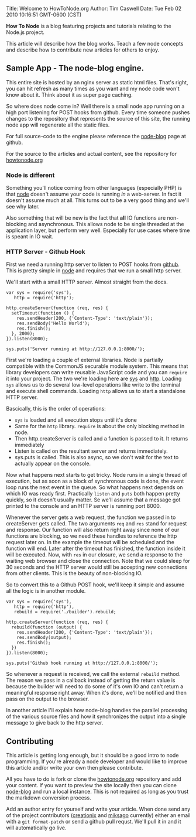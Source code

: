Title: Welcome to HowToNode.org
Author: Tim Caswell
Date: Tue Feb 02 2010 10:16:51 GMT-0600 (CST)

**How To Node** is a blog featuring projects and tutorials relating to the Node.js project.

This article will describe how the blog works.  Teach a few node concepts and describe how to contribute new articles for others to enjoy.

## Sample App - The node-blog engine. ##

This entire site is hosted by an nginx server as static html files.  That's right, you can hit refresh as many times as you want and my node code won't know about it.  Think about it as super page caching.

So where does node come in?  Well there is a small node app running on a high port listening for POST hooks from github.  Every time someone pushes changes to the repository that represents the source of this site, the running node app will regenerate all the static files.

For full source-code to the engine please reference the [node-blog][] page at github.

For the source to the articles and actual content, see the repository for [howtonode.org][]

### Node is different ###

Something you'll notice coming from other languages (especially PHP) is that [node][] doesn't assume your code is running *in* a web-server.  In fact it doesn't assume much at all.  This turns out to be a very good thing and we'll see why later.

Also something that will be new is the fact that **all** IO functions are non-blocking and asynchronous.  This allows node to be single threaded at the application layer, but perform very well. Especially for use cases where time is speant in IO wait.

### HTTP Server - Github Hook ###

First we need a running http server to listen to POST hooks from [github][].  This is pretty simple in [node][] and requires that we run a small http server.

We'll start with a small HTTP server.  Almost straight from the docs.

    var sys = require('sys'),
       http = require('http');

    http.createServer(function (req, res) {
      setTimeout(function () {
        res.sendHeader(200, {'Content-Type': 'text/plain'});
        res.sendBody('Hello World');
        res.finish();
      }, 2000);
    }).listen(8000);

    sys.puts('Server running at http://127.0.0.1:8000/');

First we're loading a couple of external libraries.  Node is partially compatible with the CommonJS securable module system.  This means that library developers can write reusable JavaScript code and you can `require` it into your project.  The two we're loading here are [sys][] and [http][]. Loading `sys` allows us to do several low-level operations like write to the terminal and execute shell commands.  Loading `http` allows us to start a standalone HTTP server.

Bascically, this is the order of operations:

 - `sys` is loaded and all execution stops until it's done
 - Same for the `http` library.  `require` is about the only blocking method in node.
 - Then http.createServer is called and a function is passed to it.  It returns immediately
 - Listen is called on the resultant server and returns immediately.
 - sys.puts is called.  This is also async, so we don't wait for the text to actually appear on the console.

Now what happens next starts to get tricky.  Node runs in a single thread of execution, but as soon as a block of synchronous code is done, the event loop runs the next event in the queue.  So what happens next depends on which IO was ready first.  Practically `listen` and `puts` both happen pretty quickly, so it doesn't usually matter. Se we'll assume that a message got printed to the console and an HTTP server is running port 8000.

Whenever the server gets a web request, the function we passed in to createServer gets called.  The two arguments `req` and `res` stand for request and response.  Our function will also return right away since none of our functions are blocking, so we need these handles to reference the http request later on.  In the example the timeout will be scheduled and the function will end.  Later after the timeout has finished, the function inside it will be executed.  Now, with `res` in our closure, we send a response to the waiting web browser and close the connection.  Note that we could sleep for 30 seconds and the HTTP server would still be accepting new connections from other clients.  This is the beauty of non-blocking IO.

So to convert this to a Github POST hook, we'll keep it simple and assume all the logic is in another module.

    var sys = require('sys'),
       http = require('http'),
       rebuild = require('./builder').rebuild;

    http.createServer(function (req, res) {
      rebuild(function (output) {
        res.sendHeader(200, {'Content-Type': 'text/plain'});
        res.sendBody(output);
        res.finish();
      })
    }).listen(8000);

    sys.puts('Github hook running at http://127.0.0.1:8000/');

So whenever a request is received, we call the external `rebuild` method.  The reason we pass in a callback instead of getting the return value is because the builder will need to do some of it's own IO and can't return a meaningful response right away.  When it's done, we'll be notified and then pass on the output to the browser.

In another article I'll explain how node-blog handles the parallel processing of the various source files and how it synchronizes the output into a single message to give back to the http server.

## Contributing ##

This article is getting long enough, but it should be a good intro to node programming.  If you're already a node developer and would like to improve this article and/or write your own then please contribute.

All you have to do is fork or clone the [howtonode.org] repository and add your content.  If you want to preview the site locally then you can clone [node-blog] and run a local instance.  This is not required as long as you trust the markdown conversion process.

Add an author entry for yourself and write your article.  When done send any of the project contributors ([creationix] and [miksago] currently) either an email with a `git format-patch` or send a github pull requst.  We'll pull it in and it will automatically go live.

[creationix]: http://github.com/creationix
[miksago]: http://github.com/miksago
[sys]: http://nodejs.org/api.html#_system_module
[http]: http://nodejs.org/api.html#_http
[node]: http://nodejs.org/
[github]: http://github.com/
[node-blog]: http://github.com/creationix/node-blog
[howtonode.org]: http://github.com/creationix/howtonode.org